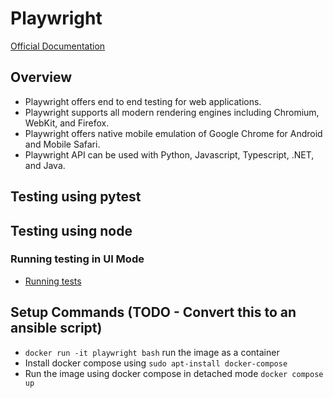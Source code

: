 # Playwright

[Official Documentation](https://playwright.dev/python/)
## Overview
* Playwright offers end to end testing for web applications.
* Playwright supports all modern rendering engines including Chromium, WebKit, and Firefox.
* Playwright offers native mobile emulation of Google Chrome for Android and Mobile Safari.
* Playwright API can be used with Python, Javascript, Typescript, .NET, and Java.

## Testing using pytest

## Testing using node

### Running testing in UI Mode
* [Running tests](https://playwright.dev/docs/intro)

## Setup Commands (TODO - Convert this to an ansible script)
* `docker run -it playwright bash`  run the image as a container
* Install docker compose using `sudo apt-install docker-compose`
* Run the image using docker compose in  detached mode `docker compose up`


